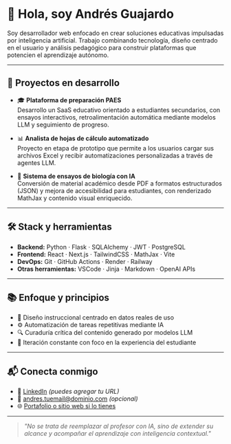 # 👋 Hola, soy Andrés Guajardo

Soy desarrollador web enfocado en crear soluciones educativas impulsadas por inteligencia artificial. Trabajo combinando tecnología, diseño centrado en el usuario y análisis pedagógico para construir plataformas que potencien el aprendizaje autónomo.

---

## 🚀 Proyectos en desarrollo

- 🎓 **Plataforma de preparación PAES**  
  Desarrollo un SaaS educativo orientado a estudiantes secundarios, con ensayos interactivos, retroalimentación automática mediante modelos LLM y seguimiento de progreso.

- 📊 **Analista de hojas de cálculo automatizado**  
  Proyecto en etapa de prototipo que permite a los usuarios cargar sus archivos Excel y recibir automatizaciones personalizadas a través de agentes LLM.

- 🧪 **Sistema de ensayos de biología con IA**  
  Conversión de material académico desde PDF a formatos estructurados (JSON) y mejora de accesibilidad para estudiantes, con renderizado MathJax y contenido visual enriquecido.

---

## 🛠️ Stack y herramientas

- **Backend:** Python · Flask · SQLAlchemy · JWT · PostgreSQL
- **Frontend:** React · Next.js · TailwindCSS · MathJax · Vite
- **DevOps:** Git · GitHub Actions · Render · Railway
- **Otras herramientas:** VSCode · Jinja · Markdown · OpenAI APIs

---

## 📚 Enfoque y principios

- 📐 Diseño instruccional centrado en datos reales de uso
- ⚙️ Automatización de tareas repetitivas mediante IA
- 🔍 Curaduría crítica del contenido generado por modelos LLM
- 🔄 Iteración constante con foco en la experiencia del estudiante

---

## 📬 Conecta conmigo

- 💼 [LinkedIn](https://linkedin.com/in/tu-nombre) *(puedes agregar tu URL)*
- 📧 andres.tuemail@dominio.com *(opcional)*  
- 🌐 [Portafolio o sitio web si lo tienes](https://tusitio.com)

---

> *"No se trata de reemplazar al profesor con IA, sino de extender su alcance y acompañar el aprendizaje con inteligencia contextual."*

